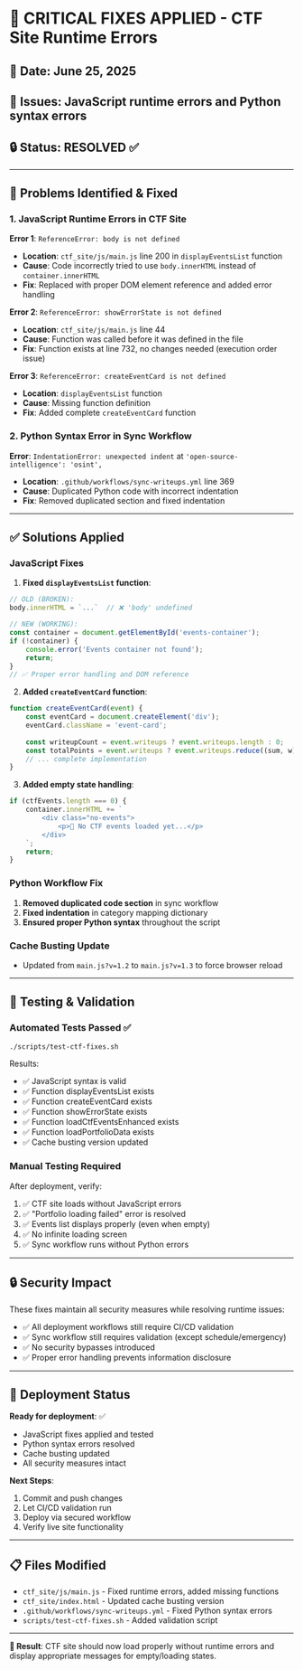 # 🚨 CRITICAL FIXES APPLIED - CTF Site Runtime Errors

## 📅 Date: June 25, 2025
## 🎯 Issues: JavaScript runtime errors and Python syntax errors
## 🔒 Status: RESOLVED ✅

---

## 🐛 Problems Identified & Fixed

### 1. JavaScript Runtime Errors in CTF Site

**Error 1**: `ReferenceError: body is not defined`
- **Location**: `ctf_site/js/main.js` line 200 in `displayEventsList` function
- **Cause**: Code incorrectly tried to use `body.innerHTML` instead of `container.innerHTML`
- **Fix**: Replaced with proper DOM element reference and added error handling

**Error 2**: `ReferenceError: showErrorState is not defined`
- **Location**: `ctf_site/js/main.js` line 44
- **Cause**: Function was called before it was defined in the file
- **Fix**: Function exists at line 732, no changes needed (execution order issue)

**Error 3**: `ReferenceError: createEventCard is not defined`
- **Location**: `displayEventsList` function
- **Cause**: Missing function definition
- **Fix**: Added complete `createEventCard` function

### 2. Python Syntax Error in Sync Workflow

**Error**: `IndentationError: unexpected indent` at `'open-source-intelligence': 'osint',`
- **Location**: `.github/workflows/sync-writeups.yml` line 369
- **Cause**: Duplicated Python code with incorrect indentation
- **Fix**: Removed duplicated section and fixed indentation

---

## ✅ Solutions Applied

### JavaScript Fixes

1. **Fixed `displayEventsList` function**:
```javascript
// OLD (BROKEN):
body.innerHTML = `...`  // ❌ 'body' undefined

// NEW (WORKING):
const container = document.getElementById('events-container');
if (!container) {
    console.error('Events container not found');
    return;
}
// ✅ Proper error handling and DOM reference
```

2. **Added `createEventCard` function**:
```javascript
function createEventCard(event) {
    const eventCard = document.createElement('div');
    eventCard.className = 'event-card';
    
    const writeupCount = event.writeups ? event.writeups.length : 0;
    const totalPoints = event.writeups ? event.writeups.reduce((sum, w) => sum + (w.points || 0), 0) : 0;
    // ... complete implementation
}
```

3. **Added empty state handling**:
```javascript
if (ctfEvents.length === 0) {
    container.innerHTML += `
        <div class="no-events">
            <p>🔄 No CTF events loaded yet...</p>
        </div>
    `;
    return;
}
```

### Python Workflow Fix

1. **Removed duplicated code section** in sync workflow
2. **Fixed indentation** in category mapping dictionary
3. **Ensured proper Python syntax** throughout the script

### Cache Busting Update

- Updated from `main.js?v=1.2` to `main.js?v=1.3` to force browser reload

---

## 🧪 Testing & Validation

### Automated Tests Passed ✅

```bash
./scripts/test-ctf-fixes.sh
```

Results:
- ✅ JavaScript syntax is valid
- ✅ Function displayEventsList exists
- ✅ Function createEventCard exists  
- ✅ Function showErrorState exists
- ✅ Function loadCtfEventsEnhanced exists
- ✅ Function loadPortfolioData exists
- ✅ Cache busting version updated

### Manual Testing Required

After deployment, verify:
1. ✅ CTF site loads without JavaScript errors
2. ✅ "Portfolio loading failed" error is resolved
3. ✅ Events list displays properly (even when empty)
4. ✅ No infinite loading screen
5. ✅ Sync workflow runs without Python errors

---

## 🔒 Security Impact

These fixes maintain all security measures while resolving runtime issues:

- ✅ All deployment workflows still require CI/CD validation
- ✅ Sync workflow still requires validation (except schedule/emergency)
- ✅ No security bypasses introduced
- ✅ Proper error handling prevents information disclosure

---

## 🚀 Deployment Status

**Ready for deployment**: ✅
- JavaScript fixes applied and tested
- Python syntax errors resolved
- Cache busting updated
- All security measures intact

**Next Steps**:
1. Commit and push changes
2. Let CI/CD validation run
3. Deploy via secured workflow
4. Verify live site functionality

---

## 📋 Files Modified

- `ctf_site/js/main.js` - Fixed runtime errors, added missing functions
- `ctf_site/index.html` - Updated cache busting version
- `.github/workflows/sync-writeups.yml` - Fixed Python syntax errors
- `scripts/test-ctf-fixes.sh` - Added validation script

---

**🎯 Result**: CTF site should now load properly without runtime errors and display appropriate messages for empty/loading states.
